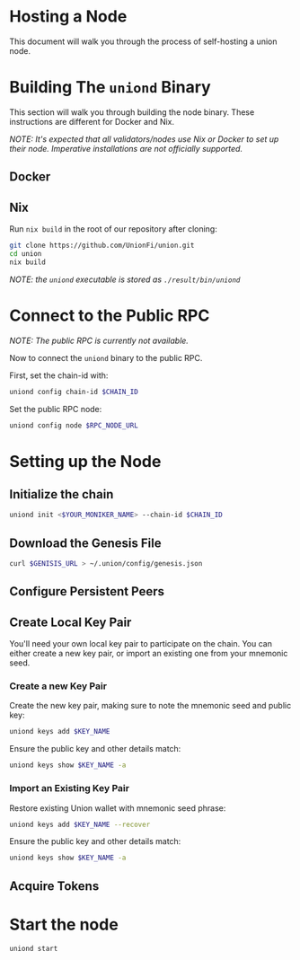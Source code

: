 # Hosting a Node

This document will walk you through the process of self-hosting a union node.

# Building The `uniond` Binary

This section will walk you through building the node binary. These instructions are different for Docker and Nix.

*NOTE: It's expected that all validators/nodes use Nix or Docker to set up their node. Imperative installations are not officially supported.*

## Docker

<!-- TODO: Add docker instructions following PR -->

## Nix

Run `nix build` in the root of our repository after cloning:

```sh
git clone https://github.com/UnionFi/union.git
cd union
nix build
```

*NOTE: the `uniond` executable is stored as `./result/bin/uniond`*

# Connect to the Public RPC

*NOTE: The public RPC is currently not available.*

Now to connect the `uniond` binary to the public RPC.

First, set the chain-id with:

<!-- TODO: Replace `$CHAIN_ID` with our the chain-id of our main-net or test-net. -->
```sh
uniond config chain-id $CHAIN_ID
```

Set the public RPC node:

<!-- TODO: Replace `$RPC_NODE_URL` with our RPC node URL. -->
```sh
uniond config node $RPC_NODE_URL
```

# Setting up the Node

## Initialize the chain

```sh
uniond init <$YOUR_MONIKER_NAME> --chain-id $CHAIN_ID
```

## Download the Genesis File

<!-- TODO: Create and upload genisis file for users to download -->
```sh
curl $GENISIS_URL > ~/.union/config/genesis.json
```

## Configure Persistent Peers

<!-- TODO: Create and upload presistent peers linst for users to download -->
<!-- TODO: Update instructions -->

## Create Local Key Pair

You'll need your own local key pair to participate on the chain. You can either create a new key pair, or import an existing one from your mnemonic seed.

### Create a new Key Pair

Create the new key pair, making sure to note the mnemonic seed and public key:

```sh
uniond keys add $KEY_NAME
```

Ensure the public key and other details match:
  
```sh
uniond keys show $KEY_NAME -a
```

### Import an Existing Key Pair

Restore existing Union wallet with mnemonic seed phrase:

```sh
uniond keys add $KEY_NAME --recover
```
  
Ensure the public key and other details match:

```sh
uniond keys show $KEY_NAME -a
```

## Acquire Tokens

<!-- TODO: Determine process for distributing tokens on testnet -->

# Start the node

```sh
uniond start
```